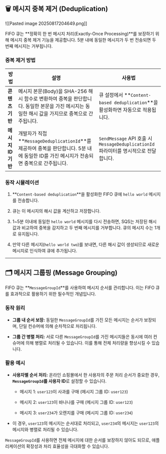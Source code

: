 ## 🗑️ 메시지 중복 제거 (Deduplication)

![[Pasted image 20250817204649.png]]

FIFO 큐는 **정확히 한 번 메시지 처리(Exactly-Once Processing)**를 보장하기 위해 메시지 중복 제거 기능을 제공합니다. 5분 내에 동일한 메시지가 두 번 전송되면 두 번째 메시지는 거부됩니다.

### 중복 제거 방법

|방법|설명|사용법|
|---|---|---|
|**콘텐츠 기반**|메시지 본문(Body)을 SHA-256 해시 함수로 변환하여 중복을 판단합니다. 동일한 본문을 가진 메시지는 동일한 해시 값을 가지므로 중복으로 간주됩니다.|큐 설정에서 **`Content-based deduplication`**을 활성화하면 자동으로 적용됩니다.|
|**메시지 ID 기반**|개발자가 직접 **`MessageDeduplicationId`**를 제공하여 중복을 판단합니다. 5분 내에 동일한 ID를 가진 메시지가 전송되면 중복으로 간주됩니다.|`SendMessage` API 호출 시 `MessageDeduplicationId` 파라미터를 명시적으로 전달합니다.|

### 동작 시뮬레이션

1. **`Content-based deduplication`**을 활성화한 FIFO 큐에 `hello world` 메시지를 전송합니다.
    
2. 큐는 이 메시지의 해시 값을 계산하고 저장합니다.
    
3. 1~5분 이내에 동일한 `hello world` 메시지를 다시 전송하면, SQS는 저장된 해시 값과 비교하여 중복을 감지하고 두 번째 메시지를 거부합니다. 큐의 메시지 수는 1개로 유지됩니다.
    
4. 만약 다른 메시지(`hello world two`)를 보내면, 다른 해시 값이 생성되므로 새로운 메시지로 인식하여 큐에 추가됩니다.
    

---

## 🗂️ 메시지 그룹핑 (Message Grouping)

FIFO 큐는 **`MessageGroupId`**를 사용하여 메시지 순서를 관리합니다. 이는 FIFO 큐를 효과적으로 활용하기 위한 필수적인 개념입니다.

### 동작 원리

- **그룹 내 순서 보장:** 동일한 `MessageGroupId`를 가진 모든 메시지는 순서가 보장되며, 단일 컨슈머에 의해 순차적으로 처리됩니다.
    
- **그룹 간 병렬 처리:** 서로 다른 `MessageGroupId`를 가진 메시지들은 동시에 여러 컨슈머에 의해 병렬로 처리될 수 있습니다. 이를 통해 전체 처리량을 향상시킬 수 있습니다.
    

### 활용 예시

- **사용자별 순서 처리:** 온라인 쇼핑몰에서 한 사용자의 주문 처리 순서가 중요한 경우, **`MessageGroupId`를 사용자 ID**로 설정할 수 있습니다.
    
    - 메시지 1: `user123`이 사과를 구매 (메시지 그룹 ID: `user123`)
        
    - 메시지 2: `user123`이 바나나를 구매 (메시지 그룹 ID: `user123`)
        
    - 메시지 3: `user234`가 오렌지를 구매 (메시지 그룹 ID: `user234`)
        
- 이 경우, `user123`의 메시지는 순서대로 처리되고, `user234`의 메시지는 `user123`의 메시지와 병렬로 처리될 수 있습니다.
    

`MessageGroupId`를 사용하면 전체 메시지에 대한 순서를 보장하지 않아도 되므로, 애플리케이션의 확장성과 처리 효율성을 극대화할 수 있습니다.